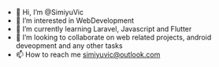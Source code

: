 - 👋 Hi, I’m @SimiyuVic
- 👀 I’m interested in  WebDevelopment
- 🌱 I’m currently learning Laravel, Javascript and Flutter
- 💞️ I’m looking to collaborate on web related projects, android deveopment  and any other tasks
- 📫 How to reach me simiyuvic@outlook.com

<!---
SimiyuVic/SimiyuVic is a ✨ special ✨ repository because its `README.md` (this file) appears on your GitHub profile.
You can click the Preview link to take a look at your changes.
--->
